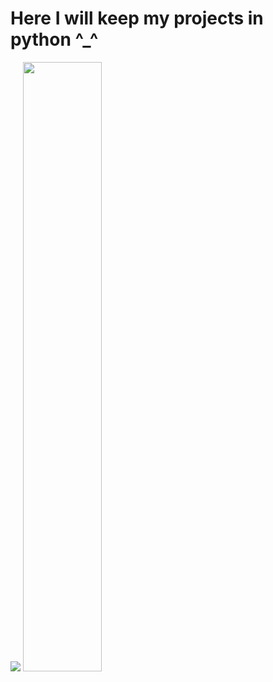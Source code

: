 # Here I will keep my projects in python ^_^

<img src=https://www.codewars.com/users/KepLer100500/badges/large>
<img width=50% src=https://www.sololearn.com/Certificate/1073-3942499/jpg/>
